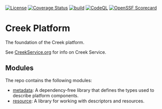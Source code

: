 [![License](https://img.shields.io/badge/License-Apache%202.0-blue.svg)](https://opensource.org/licenses/Apache-2.0)
[![Coverage Status](https://coveralls.io/repos/github/creek-service/creek-platform/badge.svg?branch=main)](https://coveralls.io/github/creek-service/creek-platform?branch=main)
[![build](https://github.com/creek-service/creek-platform/actions/workflows/build.yml/badge.svg)](https://github.com/creek-service/creek-platform/actions/workflows/build.yml)
[![CodeQL](https://github.com/creek-service/creek-platform/actions/workflows/codeql.yml/badge.svg)](https://github.com/creek-service/creek-platform/actions/workflows/codeql.yml)
[![OpenSSF Scorecard](https://api.securityscorecards.dev/projects/github.com/creek-service/creek-platform/badge)](https://api.securityscorecards.dev/projects/github.com/creek-service/creek-platform)

# Creek Platform

The foundation of the Creek platform.

See [CreekService.org](https://www.creekservice.org) for info on Creek Service.

## Modules

The repo contains the following modules:

* [metadata](metadata): A dependency-free library that defines the types used to describe platform components.
* [resource](resource): A library for working with descriptors and resources.

